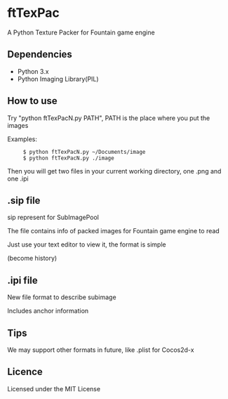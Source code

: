 ftTexPac
========

A Python Texture Packer for Fountain game engine

Dependencies
------------

- Python 3.x
- Python Imaging Library(PIL)

How to use
----------

Try "python ftTexPacN.py PATH", PATH is the place where you put the images

Examples:

         $ python ftTexPacN.py ~/Documents/image
         $ python ftTexPacN.py ./image

Then you will get two files in your current working directory, one .png and one .ipi

.sip file
---------

sip represent for SubImagePool

The file contains info of packed images for Fountain game engine to read

Just use your text editor to view it, the format is simple

(become history)

.ipi file
---------

New file format to describe subimage

Includes anchor information

Tips
----

We may support other formats in future, like .plist for Cocos2d-x

Licence
-------

Licensed under the MIT License
